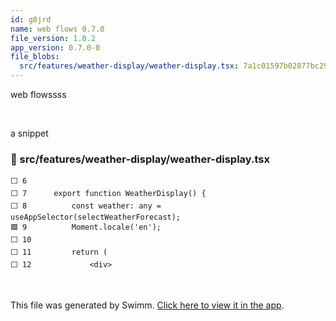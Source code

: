 ```yaml
---
id: g8jrd
name: web flows 0.7.0
file_version: 1.0.2
app_version: 0.7.0-0
file_blobs:
  src/features/weather-display/weather-display.tsx: 7a1c01597b02877bc29bcf77468445ec3535018f
---
```


web flowssss

<br/>

a snippet
<!-- NOTE-swimm-snippet: the lines below link your snippet to Swimm -->
### 📄 src/features/weather-display/weather-display.tsx
```tsx
⬜ 6      
⬜ 7      export function WeatherDisplay() {
⬜ 8          const weather: any = useAppSelector(selectWeatherForecast);
🟩 9          Moment.locale('en');
⬜ 10     
⬜ 11         return (
⬜ 12             <div>
```

<br/>

This file was generated by Swimm. [Click here to view it in the app](https://swimm-web-app.web.app/repos/Z2l0aHViJTNBJTNBc3Rva2Utd2VhdGhlciUzQSUzQUFkZGllQ29oZW4=/docs/g8jrd).